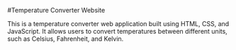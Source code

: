 #Temperature Converter Website

This is a temperature converter web application built using HTML, CSS, and JavaScript.
It allows users to convert temperatures between different units, such as Celsius, Fahrenheit, and Kelvin.
